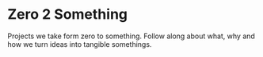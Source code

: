 # Zero 2 Something

Projects we take form zero to something. Follow along about what, why and how we turn ideas into
tangible somethings.